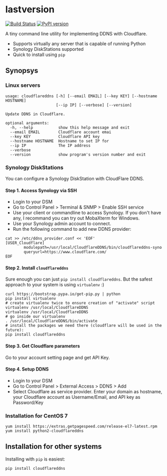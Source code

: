 # lastversion 

[![Build Status](https://travis-ci.org/dvershinin/cloudflareddns.svg?branch=master)](https://travis-ci.org/dvershinin/cloudflareddns)
[![PyPI version](https://badge.fury.io/py/cloudflareddns.svg)](https://badge.fury.io/py/cloudflareddns)

A tiny command line utility for implementing DDNS with Cloudflare.

* Supports virtually any server that is capable of running Python
* Synology DiskStations supported
* Quick to install using `pip`

## Synopsys


### Linux servers

```
usage: cloudflareddns [-h] [--email EMAIL] [--key KEY] [--hostname HOSTNAME]
                      [--ip IP] [--verbose] [--version]

Update DDNS in Cloudflare.

optional arguments:
  -h, --help           show this help message and exit
  --email EMAIL        Cloudflare account emai
  --key KEY            Cloudflare API key
  --hostname HOSTNAME  Hostname to set IP for
  --ip IP              The IP address
  --verbose
  --version            show program's version number and exit
```

### Synology DiskStations

You can configure a Synology DiskStation with CloudFlare DDNS.
    
#### Step 1. Access Synology via SSH

* Login to your DSM
* Go to Control Panel > Terminal & SNMP > Enable SSH service
* Use your client or commandline to access Synology. If you don't have any, I recommand you can try out MobaXterm for Windows.
* Use your Synology admin account to connect.
* Run the following command to add new DDNS provider:

```
cat >> /etc/ddns_provider.conf << 'EOF'
[USER_Cloudflare]
        modulepath=/usr/local/CloudflareDDNS/bin/cloudflareddns-syno
        queryurl=https://www.cloudflare.com/
EOF
```

#### Step 2. Install `cloudflareddns`

Sure enough you can just `pip install cloudflareddns`. But the safest approach to your system is using `virtualenv` :)

```
curl https://bootstrap.pypa.io/get-pip.py | python
pip install virtualenv
# create virtualenv twice to ensure creation of "activate" script
virtualenv /usr/local/CloudflareDDNS
virtualenv /usr/local/CloudflareDDNS
# go inside our virtualenv
. /usr/local/CloudflareDDNS/bin/activate
# install the packages we need there (cloudflare will be used in the future):
pip install cloudflareddns
```

#### Step 3. Get Cloudflare parameters

Go to your account setting page and get API Key.

#### Step 4. Setup DDNS

* Login to your DSM
* Go to Control Panel > External Access > DDNS > Add
* Select Cloudflare as service provider. Enter your domain as hostname, your Cloudflare account as Username/Email, and API key as Password/Key
    

### Installation for CentOS 7

    yum install https://extras.getpagespeed.com/release-el7-latest.rpm
    yum install python2-cloudflareddns
    
## Installation for other systems

Installing with `pip` is easiest:

    pip install cloudflareddns

